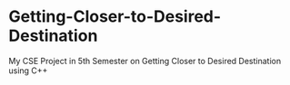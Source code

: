 # Getting-Closer-to-Desired-Destination
My CSE Project in 5th Semester on Getting Closer to Desired Destination using C++
